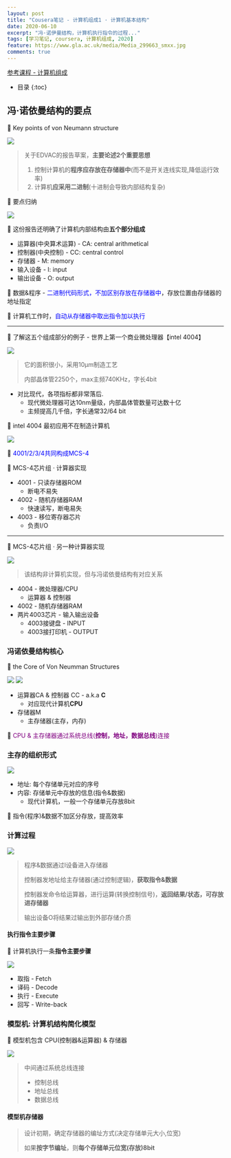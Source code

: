 ```yaml
---
layout: post
title: "Cousera笔记 - 计算机组成1 · 计算机基本结构"
date: 2020-06-10
excerpt: "冯·诺伊曼结构，计算机执行指令的过程..."
tags: [学习笔记, coursera, 计算机组成, 2020]
feature: https://www.gla.ac.uk/media/Media_299663_smxx.jpg
comments: true
---
```


[参考课程 - 计算机组成](https://www.coursera.org/learn/jisuanji-zucheng/home/week/2)

* 目录
{:toc}

## 冯·诺依曼结构的要点

🍊 Key points of von Neumann structure

![](/static/2020-06-11-00-15-45.png)

> 关于EDVAC的报告草案，**主要论述2个重要思想**
>
> 1. 控制计算机的**程序应存放在存储器中**(而不是开关连线实现,降低运行效率)
> 2. 计算机**应采用二进制**(十进制会导致内部结构复杂)

🍉 要点归纳

![](/static/2020-06-12-00-16-54.png)

🍬 这份报告还明确了计算机内部结构由**五个部分组成**

* 运算器(中央算术运算) - CA: central arithmetical
* 控制器(中央控制) - CC: central control
* 存储器 - M: memory
* 输入设备 - I: input
* 输出设备 - O: output

🍬 数据&程序 - <font color="blue">二进制代码形式，不加区别存放在存储器中</font>，存放位置由存储器的地址指定

🍬 计算机工作时，<font color="blue">自动从存储器中取出指令加以执行</font>

---

🍊 了解这五个组成部分的例子 - 世界上第一个商业微处理器【intel 4004】

![](/static/2020-06-11-00-29-21.png)

> 它的面积很小，采用10μm制造工艺
>
> 内部晶体管2250个，max主频740KHz，字长4bit

* 对比现代，各项指标都非常落后.
  * 现代微处理器可达10nm量级，内部晶体管数量可达数十亿
  * 主频提高几千倍，字长通常32/64 bit

🍬 intel 4004 最初应用不在制造计算机

![](/static/2020-06-11-13-05-03.png)

🍙 <font color="blue">4001/2/3/4共同构成MCS-4</font>

🍬 MCS-4芯片组 · 计算器实现
* 4001 - 只读存储器ROM
  * 断电不易失
* 4002 - 随机存储器RAM
  * 快速读写，断电易失
* 4003 - 移位寄存器芯片
  * 负责I/O

---

🍬 MCS-4芯片组 · 另一种计算器实现

![](/static/2020-06-11-15-12-44.png)

> 该结构非计算机实现，但与冯诺依曼结构有对应关系

* 4004 - 微处理器/CPU
  * 运算器 & 控制器
* 4002 - 随机存储器RAM
* 两片4003芯片 - 输入输出设备
  * 4003接键盘 - INPUT
  * 4003接打印机 - OUTPUT

### 冯诺依曼结构核心

🍊 the Core of Von Neumman Structures

![](/static/2020-06-11-23-16-41.png)
![](/static/2020-06-12-00-04-32.png)

* 运算器CA & 控制器 CC - a.k.a **C**
  * 对应现代计算机**CPU**
* 存储器M
  * 主存储器(主存，内存)

🍬 <font color="purple">CPU & 主存储器通过系统总线(<b>控制，地址，数据总线</b>)连接</font>

### 主存的组织形式

![](/static/2020-06-12-00-10-25.png)

* 地址: 每个存储单元对应的序号
* 内容: 存储单元中存放的信息(指令&数据)
  * 现代计算机，一般一个存储单元存放8bit

🍬 指令(程序)&数据不加区分存放，提高效率

### 计算过程

![](/static/2020-06-12-00-16-54.png)

> 程序&数据通过I设备进入存储器
>
> 控制器发地址给主存储器(通过控制逻辑)，**获取指令&数据**
>
> 控制器发命令给运算器，进行运算(转换控制信号)，**返回结果/状态，可存放进存储器**
>
> 输出设备O将结果过输出到外部存储介质

#### 执行指令主要步骤

🍊 计算机执行一条**指令主要步骤**

![](/static/2020-06-12-00-23-24.png)

* 取指 - Fetch
* 译码 - Decode
* 执行 - Execute
* 回写 - Write-back

### 模型机: 计算机结构简化模型

🍊 模型机包含 CPU(控制器&运算器) & 存储器

![](/static/2020-06-12-15-37-20.png)

> 中间通过系统总线连接
>
> * 控制总线
> * 地址总线
> * 数据总线

#### 模型机存储器

> 设计初期，确定存储器的编址方式(决定存储单元大小,位宽)
>
> 如果**按字节编址**，则**每个存储单元位宽(存放)8bit**